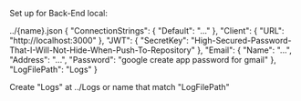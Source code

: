 Set up for Back-End local:

../{name}.json
{
  "ConnectionStrings": {
    "Default": "..."
  },
  "Client": {
    "URL": "http://localhost:3000"
  },
  "JWT": {
    "SecretKey": "High-Secured-Password-That-I-Will-Not-Hide-When-Push-To-Repository"
  },
  "Email": {
    "Name": "...",
    "Address": "...",
    "Password": "google create app password for gmail"
  },
  "LogFilePath": "Logs"
}

Create "Logs" at ../Logs or name that match "LogFilePath"
